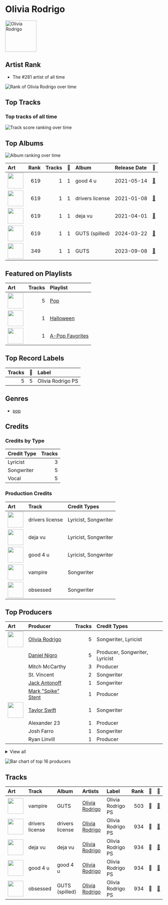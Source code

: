 
# Olivia Rodrigo


<img src="https://i.scdn.co/image/ab6761610000e5ebe03a98785f3658f0b6461ec4" alt="Olivia Rodrigo" width="100" />

## Artist Rank
- The #281 artist of all time

![Rank of Olivia Rodrigo over time](../../images/artists/olivia_rodrigo/rank_time_series.png)
## Top Tracks


### Top tracks of all time

![Track score ranking over time](../../images/artists/olivia_rodrigo/track_rank_time_series_score.png)
## Top Albums

![Album ranking over time](../../images/artists/olivia_rodrigo/album_rank_time_series.png)

| Art | Rank | Tracks | 💚 | Album | Release Date | 🔗 |
|:---|---:|---:|---:|:---|:---|:---|
| <img src="https://i.scdn.co/image/ab67616d0000b273670ec029374e082f921f9f74" alt="" width="50" /> | 619 | 1 | 1 | good 4 u | 2021-05-14 | [🔗](https://open.spotify.com/album/3rMjL8NA5Wh2hbMNk2fSlY) |
| <img src="https://i.scdn.co/image/ab67616d0000b2738ffc294c1c4362e8472d14cd" alt="" width="50" /> | 619 | 1 | 1 | drivers license | 2021-01-08 | [🔗](https://open.spotify.com/album/66FPnVL9G4CMKy3wvaGTcr) |
| <img src="https://i.scdn.co/image/ab67616d0000b2735a61e19eaffec620c1899c47" alt="" width="50" /> | 619 | 1 | 1 | deja vu | 2021-04-01 | [🔗](https://open.spotify.com/album/3lwHyR4joA1xB7Nun21EP6) |
| <img src="https://i.scdn.co/image/ab67616d0000b2734063d624ebf8ff67bc3701ee" alt="" width="50" /> | 619 | 1 | 1 | GUTS (spilled) | 2024-03-22 | [🔗](https://open.spotify.com/album/1D06fz3cuob62ysTS8k6gu) |
| <img src="https://i.scdn.co/image/ab67616d0000b273e85259a1cae29a8d91f2093d" alt="" width="50" /> | 349 | 1 | 1 | GUTS | 2023-09-08 | [🔗](https://open.spotify.com/album/1xJHno7SmdVtZAtXbdbDZp) |

## Featured on Playlists
| Art | Tracks | Playlist |
|:---|---:|:---|
| <img src="https://mosaic.scdn.co/640/ab67616d00001e0241aa6776dc15fbd71a2b4557ab67616d00001e029b9a3105ad4ffb91ad2e2798ab67616d00001e029dbb37516ff4b03244808e45ab67616d00001e02d6ec808748fa5b0c2d3a6618" alt="" width="50" /> | 5 | [Pop](../../playlists/pop/overview.md) |
| <img src="https://mosaic.scdn.co/640/ab67616d00001e023613e1e0d35867a0814005a9ab67616d00001e024a8e5eaab8b02db02e487c27ab67616d00001e0259fcda8d47bbd0f6c2bf1647ab67616d00001e028bc3d61189d95da5f74d7ba7" alt="" width="50" /> | 1 | [Halloween](../../playlists/halloween/overview.md) |
| <img src="https://mosaic.scdn.co/640/ab67616d00001e02022b4010e20659300f42c375ab67616d00001e02527d94ecf554774fc313bf48ab67616d00001e02c8b444df094279e70d0ed856ab67616d00001e02d0ec2db731952a7efabc6397" alt="" width="50" /> | 1 | [A-Pop Favorites](../../playlists/a-pop_favorites/overview.md) |

## Top Record Labels

| Tracks | 💚 | Label |
|---:|---:|:---|
| 5 | 5 | Olivia Rodrigo PS |

## Genres

- [pop](../../genres/pop/overview.md)

## Credits

### Credits by Type

| Credit Type | Tracks |
|:---|---:|
| Lyricist | 3 |
| Songwriter | 5 |
| Vocal | 5 |

### Production Credits

| Art | Track | Credit Types |
|:---|:---|:---|
| <img src="https://i.scdn.co/image/ab67616d0000b2738ffc294c1c4362e8472d14cd" alt="" width="50" /> | drivers license | Lyricist, Songwriter |
| <img src="https://i.scdn.co/image/ab67616d0000b2735a61e19eaffec620c1899c47" alt="" width="50" /> | deja vu | Lyricist, Songwriter |
| <img src="https://i.scdn.co/image/ab67616d0000b273670ec029374e082f921f9f74" alt="" width="50" /> | good 4 u | Lyricist, Songwriter |
| <img src="https://i.scdn.co/image/ab67616d0000b273e85259a1cae29a8d91f2093d" alt="" width="50" /> | vampire | Songwriter |
| <img src="https://i.scdn.co/image/ab67616d0000b2734063d624ebf8ff67bc3701ee" alt="" width="50" /> | obsessed | Songwriter |

## Top Producers

| Art | Producer | Tracks | Credit Types |
|:---|:---|---:|:---|
| <img src="https://i.scdn.co/image/ab6761610000e5ebe03a98785f3658f0b6461ec4" alt="" width="50" /> | [Olivia Rodrigo](overview.md) | 5 | Songwriter, Lyricist |
| | [Daniel Nigro](../../producers/daniel_nigro/overview.md) | 5 | Producer, Songwriter, Lyricist |
| | Mitch McCarthy | 3 | Producer |
| | St. Vincent | 2 | Songwriter |
| | [Jack Antonoff](../../producers/jack_antonoff/overview.md) | 1 | Songwriter |
| | [Mark "Spike" Stent](../../producers/mark__spike__stent/overview.md) | 1 | Producer |
| <img src="https://i.scdn.co/image/ab6761610000e5ebe672b5f553298dcdccb0e676" alt="" width="50" /> | [Taylor Swift](../taylor_swift/overview.md) | 1 | Songwriter |
| | Alexander 23 | 1 | Producer |
| | Josh Farro | 1 | Songwriter |
| | Ryan Linvill | 1 | Producer |


<details>
<summary>View all</summary>

| Art | Producer | Tracks | Credit Types |
|:---|:---|---:|:---|
| | Chris Kasych | 1 | Producer |
| | Michael Harris | 1 | Producer |
| | Hayley Williams | 1 | Songwriter |
| | [Serban Ghenea](../../producers/serban_ghenea/overview.md) | 1 | Producer |
| | David Schiffman | 1 | Producer |
| | Dan Viafore | 1 | Producer |

</details>


![Bar chart of top 16 producers](../../images/artists/olivia_rodrigo/producers.png)
## Tracks

| Art | Track | Album | Artists | Label | Rank | 💚 | 🔗 |
|:---|:---|:---|:---|:---|---:|:---|:---|
| <img src="https://i.scdn.co/image/ab67616d0000b273e85259a1cae29a8d91f2093d" alt="" width="50" /> | vampire | GUTS | [Olivia Rodrigo](overview.md) | Olivia Rodrigo PS | 503 | 💚 | [🔗](https://open.spotify.com/track/1kuGVB7EU95pJObxwvfwKS) |
| <img src="https://i.scdn.co/image/ab67616d0000b2738ffc294c1c4362e8472d14cd" alt="" width="50" /> | drivers license | drivers license | [Olivia Rodrigo](overview.md) | Olivia Rodrigo PS | 934 | 💚 | [🔗](https://open.spotify.com/track/7lPN2DXiMsVn7XUKtOW1CS) |
| <img src="https://i.scdn.co/image/ab67616d0000b2735a61e19eaffec620c1899c47" alt="" width="50" /> | deja vu | deja vu | [Olivia Rodrigo](overview.md) | Olivia Rodrigo PS | 934 | 💚 | [🔗](https://open.spotify.com/track/61KpQadow081I2AsbeLcsb) |
| <img src="https://i.scdn.co/image/ab67616d0000b273670ec029374e082f921f9f74" alt="" width="50" /> | good 4 u | good 4 u | [Olivia Rodrigo](overview.md) | Olivia Rodrigo PS | 934 | 💚 | [🔗](https://open.spotify.com/track/6PERP62TejQjgHu81OHxgM) |
| <img src="https://i.scdn.co/image/ab67616d0000b2734063d624ebf8ff67bc3701ee" alt="" width="50" /> | obsessed | GUTS (spilled) | [Olivia Rodrigo](overview.md) | Olivia Rodrigo PS | 934 | 💚 | [🔗](https://open.spotify.com/track/6tNgRQ0K2NYZ0Rb9l9DzL8) |
